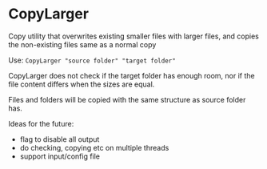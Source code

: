 # CopyLarger

Copy utility that overwrites existing smaller files with larger files, and copies the non-existing files same as a normal copy

Use: `CopyLarger "source folder" "target folder"`

CopyLarger does not check if the target folder has enough room, nor if the file content differs when the sizes are equal.

Files and folders will be copied with the same structure as source folder has.

Ideas for the future:

* flag to disable all output
* do checking, copying etc on multiple threads
* support input/config file 
